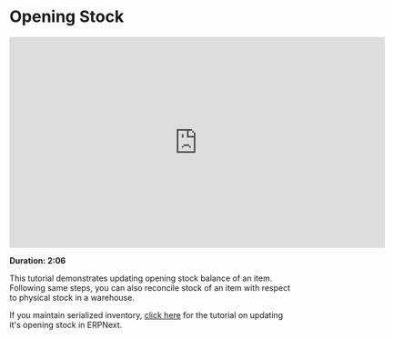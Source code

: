# Opening Stock

<iframe width="660" height="371" src="https://www.youtube.com/embed/0yPgrtfeCTs" frameborder="0" allowfullscreen></iframe>

**Duration: 2:06**

This tutorial demonstrates updating opening stock balance of an item. Following same steps, you can also reconcile stock of an item with respect to physical stock in a warehouse.

If you maintain serialized inventory, [click here](https://erpnext.com/manual/videos/learn/serialized-inventory) for the tutorial on updating it's opening stock in ERPNext.
